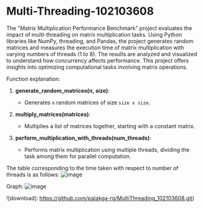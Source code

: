 # Multi-Threading-102103608

The "Matrix Multiplication Performance Benchmark" project evaluates the impact of multi-threading on matrix multiplication tasks. Using Python libraries like NumPy, threading, and Pandas, the project generates random matrices and measures the execution time of matrix multiplication with varying numbers of threads (1 to 8). The results are analyzed and visualized to understand how concurrency affects performance. This project offers insights into optimizing computational tasks involving matrix operations.

Function explanation:
1. **generate_random_matrices(n, size)**:
   - Generates `n` random matrices of size `size x size`.

2. **multiply_matrices(matrices)**:
   - Multiplies a list of matrices together, starting with a constant matrix.

3. **perform_multiplication_with_threads(num_threads)**:
   - Performs matrix multiplication using multiple threads, dividing the task among them for parallel computation.

The table corresponding to the time taken with respect to number of threads is as follows:
![image](https://github.com/Kushagrekaushik/MultiThreading_102103608/assets/100528019/6a1506ff-ef2f-4796-8146-80a23ff26dba)



Graph:
![image](https://github.com/Kushagrekaushik/MultiThreading_102103608/assets/100528019/8549884d-df3c-46d0-85cf-50919792d0bd)


![download]: https://github.com/palakga-rg/MultiThreading_102103608.git)
